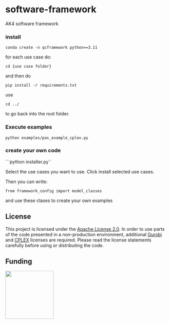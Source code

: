 # software-framework

AK4 software framework 

### install

```conda create -n qcframework python==3.11```

for each use case do:

```cd {use case folder}```

and then do

```pip install -r requirements.txt```

use

```cd ../```

to go back into the root folder.

### Execute examples

```python examples/pas_example_cplex.py```

### create your own code

```python installer.py``

Select the use cases you want to use.
Click install selected use cases.

Then you can write:

```
from framework_config import model_classes
```

and use these clases to create your own examples

## License

This project is licensed under the [Apache License 2.0](LICENSE.txt). In order to use parts of the code presented in a non-production environment, additional [Gurobi](https://pypi.org/project/gurobipy/) and [CPLEX](https://pypi.org/project/cplex/) licenses are required. Please read the license statements carefully before using or distributing the code.

## Funding
<a href="https://www.bmwk.de/"><img src="logoBMWK.svg" height="150px" /></a>

